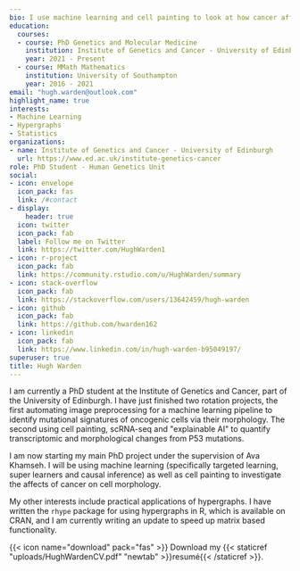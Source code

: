 ```yaml
---
bio: I use machine learning and cell painting to look at how cancer affects the morphology of cells
education:
  courses:
  - course: PhD Genetics and Molecular Medicine
    institution: Institute of Genetics and Cancer - University of Edinburgh
    year: 2021 - Present
  - course: MMath Mathematics
    institution: University of Southampton
    year: 2016 - 2021
email: "hugh.warden@outlook.com"
highlight_name: true
interests:
- Machine Learning
- Hypergraphs
- Statistics
organizations:
- name: Institute of Genetics and Cancer - University of Edinburgh
  url: https://www.ed.ac.uk/institute-genetics-cancer
role: PhD Student - Human Genetics Unit
social:
- icon: envelope
  icon_pack: fas
  link: /#contact
- display:
    header: true
  icon: twitter
  icon_pack: fab
  label: Follow me on Twitter
  link: https://twitter.com/HughWarden1
- icon: r-project
  icon_pack: fab
  link: https://community.rstudio.com/u/HughWarden/summary
- icon: stack-overflow
  icon_pack: fab
  link: https://stackoverflow.com/users/13642459/hugh-warden
- icon: github
  icon_pack: fab
  link: https://github.com/hwarden162
- icon: linkedin
  icon_pack: fab
  link: https://www.linkedin.com/in/hugh-warden-b95049197/
superuser: true
title: Hugh Warden
---
```


I am currently a PhD student at the Institute of Genetics and Cancer, part of the University of Edinburgh. I have just finished two rotation projects, the first automating image preprocessing for a machine learning pipeline to identify mutational signatures of oncogenic cells via their morphology. The second using cell painting, scRNA-seq and "explainable AI" to quantify transcriptomic and morphological changes from P53 mutations.

I am now starting my main PhD project under the supervision of Ava Khamseh. I will be using machine learning (specifically targeted learning, super learners and causal inference) as well as cell painting to investigate the affects of cancer on cell morphology.

My other interests include practical applications of hypergraphs. I have written the `rhype` package for using hypergraphs in R, which is available on CRAN, and I am currently writing an update to speed up matrix based functionality.

{{< icon name="download" pack="fas" >}} Download my {{< staticref "uploads/HughWardenCV.pdf" "newtab" >}}resumé{{< /staticref >}}.
